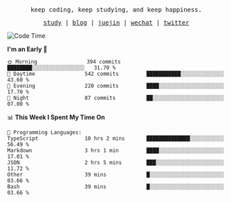 <p align="center">
  <samp>
    <span>keep coding, keep studying, and keep happiness.</span>
  </samp>
</p>

<p align="center">
  <samp>
    <a href="https://github.com/ouduidui/fe-study">study</a> |
    <a href="https://deweyou.me">blog</a>  |
    <a href="https://juejin.cn/user/4309700183594366">juejin</a> |
    <a href="https://user-images.githubusercontent.com/54696834/165071004-6509e3f2-90c3-448c-9d92-3da42b0c2021.jpeg">wechat</a> |
    <a href="https://twitter.com/ouduidui">twitter</a>
  </samp>
</p>

<!--START_SECTION:waka-->
![Code Time](http://img.shields.io/badge/Code%20Time-4%2C471%20hrs%2014%20mins-blue)

**I'm an Early 🐤** 

```text
🌞 Morning                394 commits         ████████░░░░░░░░░░░░░░░░░   31.70 % 
🌆 Daytime                542 commits         ███████████░░░░░░░░░░░░░░   43.60 % 
🌃 Evening                220 commits         ████░░░░░░░░░░░░░░░░░░░░░   17.70 % 
🌙 Night                  87 commits          ██░░░░░░░░░░░░░░░░░░░░░░░   07.00 % 
```


📊 **This Week I Spent My Time On** 

```text
💬 Programming Languages: 
TypeScript               10 hrs 2 mins       ██████████████░░░░░░░░░░░   56.49 % 
Markdown                 3 hrs 1 min         ████░░░░░░░░░░░░░░░░░░░░░   17.01 % 
JSON                     2 hrs 5 mins        ███░░░░░░░░░░░░░░░░░░░░░░   11.72 % 
Other                    39 mins             █░░░░░░░░░░░░░░░░░░░░░░░░   03.66 % 
Bash                     39 mins             █░░░░░░░░░░░░░░░░░░░░░░░░   03.66 % 
```


<!--END_SECTION:waka-->

